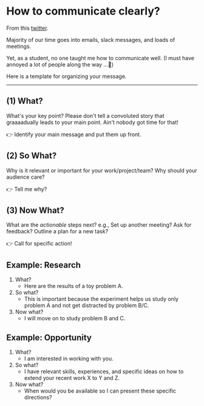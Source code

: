 # How to communicate clearly?

From this [twitter](https://twitter.com/jbhuang0604/status/1520615196498214913).

Majority of our time goes into emails, slack messages, and loads of meetings.

Yet, as a student, no one taught me how to communicate well. (I must have annoyed a lot of people along the way ...😬)

Here is a template for organizing your message.

---

## (1) What?

What's your key point? Please don't tell a convoluted story that graaaadually leads to your main point. Ain't nobody got time for that!

👉 Identify your main message and put them up front.

## (2) So What?

Why is it relevant or important for your work/project/team? Why should your audience care?

👉 Tell me why?

## (3) Now What?

What are the *actionable* steps next?
e.g., Set up another meeting? Ask for feedback? Outline a plan for a new task?

👉 Call for specific action!

## Example: Research

1. What?
    * Here are the results of a toy problem A.
2. So what?
    * This is important because the experiment helps us  study only problem A and not get distracted by problem B/C.
3. Now what?
    * I will move on to study problem B and C.

## Example: Opportunity

1. What?
    * I am interested in working with you.
2. So what?
    * I have relevant skills, experiences, and specific ideas on how to extend your recent work X to Y and Z.
3. Now what?
    * When would you be available so I can present these specific directions?
